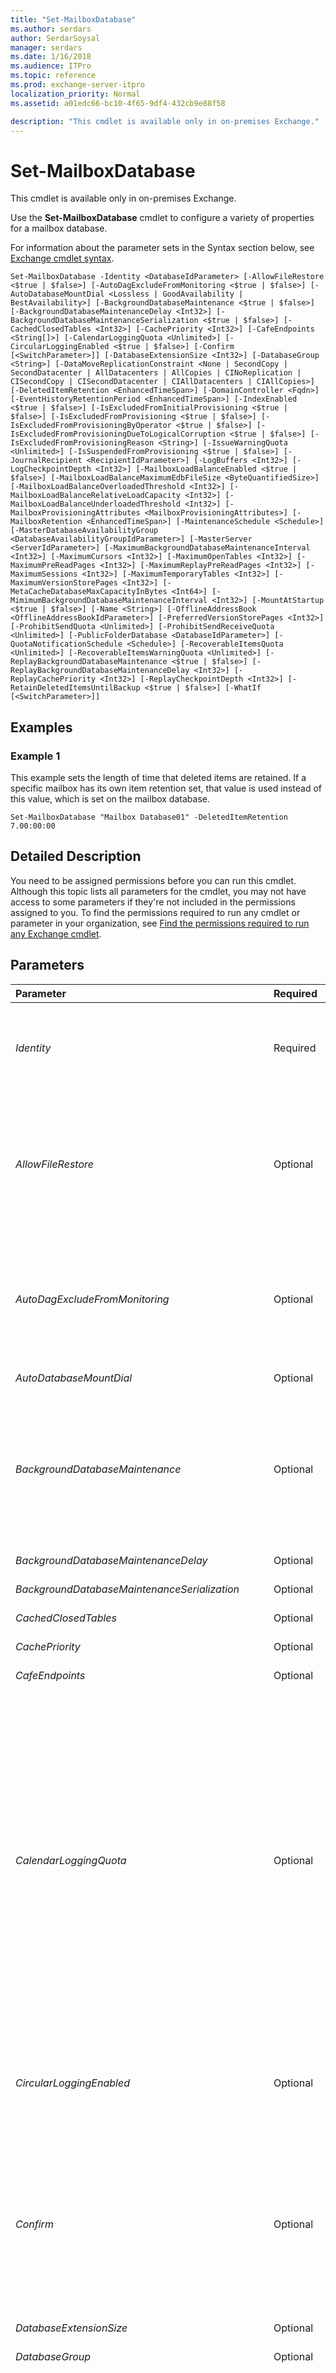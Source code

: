 ```yaml
---
title: "Set-MailboxDatabase"
ms.author: serdars
author: SerdarSoysal
manager: serdars
ms.date: 1/16/2018
ms.audience: ITPro
ms.topic: reference
ms.prod: exchange-server-itpro
localization_priority: Normal
ms.assetid: a01edc66-bc10-4f65-9df4-432cb9e88f58

description: "This cmdlet is available only in on-premises Exchange."
---
```


# Set-MailboxDatabase

This cmdlet is available only in on-premises Exchange. 
  
Use the **Set-MailboxDatabase** cmdlet to configure a variety of properties for a mailbox database.
  
For information about the parameter sets in the Syntax section below, see [Exchange cmdlet syntax](https://technet.microsoft.com/library/bb123552.aspx). 
  
```
Set-MailboxDatabase -Identity <DatabaseIdParameter> [-AllowFileRestore <$true | $false>] [-AutoDagExcludeFromMonitoring <$true | $false>] [-AutoDatabaseMountDial <Lossless | GoodAvailability | BestAvailability>] [-BackgroundDatabaseMaintenance <$true | $false>] [-BackgroundDatabaseMaintenanceDelay <Int32>] [-BackgroundDatabaseMaintenanceSerialization <$true | $false>] [-CachedClosedTables <Int32>] [-CachePriority <Int32>] [-CafeEndpoints <String[]>] [-CalendarLoggingQuota <Unlimited>] [-CircularLoggingEnabled <$true | $false>] [-Confirm [<SwitchParameter>]] [-DatabaseExtensionSize <Int32>] [-DatabaseGroup <String>] [-DataMoveReplicationConstraint <None | SecondCopy | SecondDatacenter | AllDatacenters | AllCopies | CINoReplication | CISecondCopy | CISecondDatacenter | CIAllDatacenters | CIAllCopies>] [-DeletedItemRetention <EnhancedTimeSpan>] [-DomainController <Fqdn>] [-EventHistoryRetentionPeriod <EnhancedTimeSpan>] [-IndexEnabled <$true | $false>] [-IsExcludedFromInitialProvisioning <$true | $false>] [-IsExcludedFromProvisioning <$true | $false>] [-IsExcludedFromProvisioningByOperator <$true | $false>] [-IsExcludedFromProvisioningDueToLogicalCorruption <$true | $false>] [-IsExcludedFromProvisioningReason <String>] [-IssueWarningQuota <Unlimited>] [-IsSuspendedFromProvisioning <$true | $false>] [-JournalRecipient <RecipientIdParameter>] [-LogBuffers <Int32>] [-LogCheckpointDepth <Int32>] [-MailboxLoadBalanceEnabled <$true | $false>] [-MailboxLoadBalanceMaximumEdbFileSize <ByteQuantifiedSize>] [-MailboxLoadBalanceOverloadedThreshold <Int32>] [-MailboxLoadBalanceRelativeLoadCapacity <Int32>] [-MailboxLoadBalanceUnderloadedThreshold <Int32>] [-MailboxProvisioningAttributes <MailboxProvisioningAttributes>] [-MailboxRetention <EnhancedTimeSpan>] [-MaintenanceSchedule <Schedule>] [-MasterDatabaseAvailabilityGroup <DatabaseAvailabilityGroupIdParameter>] [-MasterServer <ServerIdParameter>] [-MaximumBackgroundDatabaseMaintenanceInterval <Int32>] [-MaximumCursors <Int32>] [-MaximumOpenTables <Int32>] [-MaximumPreReadPages <Int32>] [-MaximumReplayPreReadPages <Int32>] [-MaximumSessions <Int32>] [-MaximumTemporaryTables <Int32>] [-MaximumVersionStorePages <Int32>] [-MetaCacheDatabaseMaxCapacityInBytes <Int64>] [-MimimumBackgroundDatabaseMaintenanceInterval <Int32>] [-MountAtStartup <$true | $false>] [-Name <String>] [-OfflineAddressBook <OfflineAddressBookIdParameter>] [-PreferredVersionStorePages <Int32>] [-ProhibitSendQuota <Unlimited>] [-ProhibitSendReceiveQuota <Unlimited>] [-PublicFolderDatabase <DatabaseIdParameter>] [-QuotaNotificationSchedule <Schedule>] [-RecoverableItemsQuota <Unlimited>] [-RecoverableItemsWarningQuota <Unlimited>] [-ReplayBackgroundDatabaseMaintenance <$true | $false>] [-ReplayBackgroundDatabaseMaintenanceDelay <Int32>] [-ReplayCachePriority <Int32>] [-ReplayCheckpointDepth <Int32>] [-RetainDeletedItemsUntilBackup <$true | $false>] [-WhatIf [<SwitchParameter>]]

```

## Examples
<a name="Examples"> </a>

### Example 1

This example sets the length of time that deleted items are retained. If a specific mailbox has its own item retention set, that value is used instead of this value, which is set on the mailbox database.
  
```
Set-MailboxDatabase "Mailbox Database01" -DeletedItemRetention 7.00:00:00
```

## Detailed Description
<a name="DetailedDescription"> </a>

You need to be assigned permissions before you can run this cmdlet. Although this topic lists all parameters for the cmdlet, you may not have access to some parameters if they're not included in the permissions assigned to you. To find the permissions required to run any cmdlet or parameter in your organization, see [Find the permissions required to run any Exchange cmdlet](https://technet.microsoft.com/library/mt432940.aspx).
  
## Parameters
<a name="DetailedDescription"> </a>

|**Parameter**|**Required**|**Type**|**Description**|
|:-----|:-----|:-----|:-----|
| _Identity_ <br/> |Required  <br/> |Microsoft.Exchange.Configuration.Tasks.DatabaseIdParameter  <br/> | The _Identity_ parameter specifies the mailbox database that you want to modify. You can use any value that uniquely identifies the database. For example: <br/>  Name <br/>  Distinguished name (DN) <br/>  GUID <br/> |
| _AllowFileRestore_ <br/> |Optional  <br/> |System.Boolean  <br/> | The _AllowFileRestore_ parameter specifies whether to allow a database to be restored from a backup. Valid values are: <br/>  `$true`: You can replace an existing database with a newly-created database. You can mount a database that doesn't match the database entry in Active Directory.  <br/>  `$false`: You can't replace an existing database with a newly-created database. You can't mount a database that doesn't match the database entry in Active Directory. This is the default value.  <br/> |
| _AutoDagExcludeFromMonitoring_ <br/> |Optional  <br/> |System.Boolean  <br/> | The _AutoDagExcludedFromMonitoring_parameter specifies whether to exclude the mailbox database from the **ServerOneCopyMonitor**, which alerts an administrator when a replicated database has only one healthy copy available. Valid values are: <br/>  `$true`: No alert is issued when there's only one healthy copy of the replicated database.  <br/>  `$false`: An alert is issued when there's only one healthy copy of the replicated database. This is the default value.  <br/> |
| _AutoDatabaseMountDial_ <br/> |Optional  <br/> |Microsoft.Exchange.Data.Directory.SystemConfiguration.AutoDatabaseMountDial  <br/> |This parameter is reserved for internal Microsoft use.  <br/> |
| _BackgroundDatabaseMaintenance_ <br/> |Optional  <br/> |System.Boolean  <br/> | The _BackgroundDatabaseMaintenance_ parameter specifies whether the Extensible Storage Engine (ESE) performs database maintenance. Valid values are: <br/>  `$true`: The mailbox database reads the object during database mount and initializes the database to perform background maintenance. This is the default value.  <br/>  `$false`: The mailbox database reads the object during database mount and initializes the database without the option to perform background maintenance.  <br/> |
| _BackgroundDatabaseMaintenanceDelay_ <br/> |Optional  <br/> |System.Int32  <br/> |This parameter is reserved for internal Microsoft use.  <br/> |
| _BackgroundDatabaseMaintenanceSerialization_ <br/> |Optional  <br/> |System.Boolean  <br/> |This parameter is reserved for internal Microsoft use.  <br/> |
| _CachedClosedTables_ <br/> |Optional  <br/> |System.Int32  <br/> |This parameter is reserved for internal Microsoft use.  <br/> |
| _CachePriority_ <br/> |Optional  <br/> |System.Int32  <br/> |This parameter is reserved for internal Microsoft use.  <br/> |
| _CafeEndpoints_ <br/> |Optional  <br/> |System.String[]  <br/> |This parameter is reserved for internal Microsoft use.  <br/> |
| _CalendarLoggingQuota_ <br/> |Optional  <br/> |Microsoft.Exchange.Data.Unlimited  <br/> | The _CalendarLoggingQuota_ parameter specifies the maximum size of the log in the Recoverable Items folder of the mailbox that stores changes to calendar items. When the log exceeds this size, calendar logging is disabled until messaging records management (MRM) removes older calendar logs to free up more space. <br/>  A valid value is a number up to 1.999999999 terabytes (2199023254528 bytes) or the value `unlimited`. The default value is 6 gigabytes (6442450944 bytes).  <br/>  When you enter a value, qualify the value with one of the following units: <br/>  `B` (bytes) <br/>  `KB` (kilobytes) <br/>  `MB` (megabytes) <br/>  `GB` (gigabytes) <br/>  `TB` (terabytes) <br/>  Unqualified values are typically treated as bytes, but small values may be rounded up to the nearest kilobyte. <br/>  The value of this parameter must be less than or equal to the value of the _RecoverableItemsQuota_ parameter. <br/>  This setting applies to all mailboxes in the database that don't have their own calendar logging quota configured. <br/> |
| _CircularLoggingEnabled_ <br/> |Optional  <br/> |System.Boolean  <br/> | The _CircularLoggingEnabled_ parameter specifies whether circular logging is enabled for the database. Valid values are: <br/>  `$true`: Circular logging is enabled.  <br/>  `$false`: Circular logging is disabled. This is the default value.  <br/>  For more information about circular logging, see[Exchange Native Data Protection](https://technet.microsoft.com/library/394fc4ed-fa02-41fa-9159-cc2754ff8875.aspx#ENDP).  <br/> |
| _Confirm_ <br/> |Optional  <br/> |System.Management.Automation.SwitchParameter  <br/> | The _Confirm_ switch specifies whether to show or hide the confirmation prompt. How this switch affects the cmdlet depends on if the cmdlet requires confirmation before proceeding. <br/>  Destructive cmdlets (for example, **Remove-\*** cmdlets) have a built-in pause that forces you to acknowledge the command before proceeding. For these cmdlets, you can skip the confirmation prompt by using this exact syntax: `-Confirm:$false`.  <br/>  Most other cmdlets (for example, **New-\*** and **Set-\*** cmdlets) don't have a built-in pause. For these cmdlets, specifying the _Confirm_ switch without a value introduces a pause that forces you acknowledge the command before proceeding. <br/> |
| _DatabaseExtensionSize_ <br/> |Optional  <br/> |System.Int32  <br/> |This parameter is reserved for internal Microsoft use.  <br/> |
| _DatabaseGroup_ <br/> |Optional  <br/> |System.String  <br/> |This parameter is reserved for internal Microsoft use.  <br/> |
| _DataMoveReplicationConstraint_ <br/> |Optional  <br/> |Microsoft.Exchange.Data.Directory.SystemConfiguration.DataMoveReplicationConstraintParameter  <br/> | The _DataMoveReplicationConstraint_ parameter specifies the throttling behavior for high availability mailbox moves. Valid values are: <br/>  `None`: Moves shouldn't be throttled to ensure high availability. Use this setting if the database isn't part of a database availability group (DAG).  <br/>  `SecondCopy`: At least one passive mailbox database copy must have the most recent changes synchronized. This is the default value. Use this setting to indicate that the database is replicated to one or more mailbox database copies.  <br/>  `SecondDatacenter`: At least one passive mailbox database copy in another Active Directory site must have the most recent changes replicated. Use this setting to indicate that the database is replicated to database copies in multiple Active Directory sites.  <br/> > [!NOTE]>  Any value other than `None` enables the Microsoft Exchange Mailbox Replication service to coordinate with Active Manager. For more information, see[Active Manager](https://technet.microsoft.com/library/f4be27b7-1d7c-47b4-87ac-bfdfcc046f00.aspx).           |
| _DeletedItemRetention_ <br/> |Optional  <br/> |Microsoft.Exchange.Data.EnhancedTimeSpan  <br/> |The _DeletedItemRetention_ parameter specifies the length of time to keep deleted items in the **Recoverable Items\Deletions** folder in mailboxes. Items are moved to this folder when the user deletes items from the Deleted Items folder, empties the Deleted Items folder, or deletes items by using Shift+Delete. <br/> To specify a value, enter it as a time span:  `dd.hh:mm:ss` where `dd` = days, `hh` = hours, `mm` = minutes, and `ss` = seconds. <br/> Valid values are  `00:00:00` to `24855.03:14:07`. The default value is  `14.00:00:00` (14 days). <br/>  This setting applies to all mailboxes in the database that don't have their own deleted item retention value configured. <br/> For more information, see [Recoverable Items Folder](https://technet.microsoft.com/library/efc48fb4-2ed8-4d05-93af-f3505fbc389d.aspx).  <br/> |
| _DomainController_ <br/> |Optional  <br/> |Microsoft.Exchange.Data.Fqdn  <br/> |The _DomainController_ parameter specifies the domain controller that's used by this cmdlet to read data from or write data to Active Directory. You identify the domain controller by its fully qualified domain name (FQDN). For example, `dc01.contoso.com`.  <br/> |
| _EventHistoryRetentionPeriod_ <br/> |Optional  <br/> |Microsoft.Exchange.Data.EnhancedTimeSpan  <br/> |The _EventHistoryRetentionPeriod_ parameter specifies the length of time to keep event data. This event data is stored in the event history table in the Exchange store. It includes information about changes to various objects in the mailbox database. You can use this parameter to prevent the event history table from becoming too large and using too much disk space. <br/> To specify a value, enter it as a time span:  `dd.hh:mm:ss` where `dd` = days, `hh` = hours, `mm` = minutes, and `ss` = seconds. <br/> Valid values are  `00:00:01` to `30.00:00:00`. The default value is  `7.00:00:00` (7 days). <br/> |
| _IndexEnabled_ <br/> |Optional  <br/> |System.Boolean  <br/> | The _IndexEnabled_ parameter specifies whether Exchange Search indexes the mailbox database. Valid values are: <br/>  `$true`: Exchange Search indexes the mailbox database. This is the default value.  <br/>  `$false`: Exchange Search doesn't index the mailbox database.  <br/> |
| _IsExcludedFromInitialProvisioning_ <br/> |Optional  <br/> |System.Boolean  <br/> |This parameter is reserved for internal Microsoft use.  <br/> |
| _IsExcludedFromProvisioning_ <br/> |Optional  <br/> |System.Boolean  <br/> | The _IsExcludedFromProvisioning_ parameter specifies whether to exclude the database from the mailbox provisioning load balancer that distributes new mailboxes randomly and evenly across the available databases. Valid values are: <br/>  `$true`: The database is excluded from new or move mailbox operations when you don't specify the target mailbox database.  <br/>  `$false`: The database can be used in new or move mailbox operations when you don't specify the target mailbox database. This is the default value.  <br/>  The value is automatically set to `$true` when you set the _IsExcludedFromProvisioningDueToLogicalCorruption_ parameter to `$true`, and isn't changed back to  `$false` when you set the _IsExcludedFromProvisioningDueToLogicalCorruption_ parameter back to `$false`. In the case of database corruption, you should set the _IsExcludedFromProvisioning_ parameter back to `$false` only after you fix the corruption issue or recreate the database. <br/> |
| _IsExcludedFromProvisioningByOperator_ <br/> |Optional  <br/> |System.Boolean  <br/> | The _IIsExcludedFromProvisioningByOperator_ parameter specifies whether to exclude the database from the mailbox provisioning load balancer that distributes new mailboxes randomly and evenly across the available databases. <br/>  Valid values are: <br/>  `$true`: Indicates that you manually excluded the database. The database is excluded from new or move mailbox operations when you don't specify the target mailbox database.  <br/>  `$false`: The database can be used in new or move mailbox operations when you don't specify the target mailbox database. This is the default value.  <br/>  Note that setting this parameter to the value `$true` has these additional effects on the database: <br/>  The _IsExcludedFromProvisioningReason_ parameter requires a value if it doesn't already have one. <br/>  The unmodifiable **IsExcludedFromProvisioningBy** property is populated with your user account. <br/> |
| _IsExcludedFromProvisioningDueToLogicalCorruption_ <br/> |Optional  <br/> |System.Boolean  <br/> | The _IsExcludedFromProvisioningDueToLogicalCorruption_ parameter specifies whether to exclude the database from the mailbox provisioning load balancer that distributes new mailboxes randomly and evenly across the available databases. <br/>  Valid values are: <br/>  `$true`: Indicates that you excluded the database due to database corruption. The database is excluded from new or move mailbox operations when you don't specify the target mailbox database.  <br/>  `$false`: This is the default value. The database can be used in new or move mailbox operations when you don't specify the target mailbox database. You should manually configure this value only after the database corruption is fixed, or after the database is recreated.  <br/>  Note that setting this parameter to the value `$true` has these additional effects on the database: <br/>  The _IsExcludedFromProvisioningReason_ parameter requires a value if it doesn't already have one. <br/>  The unmodifiable **IsExcludedFromProvisioningBy** property is populated with your user account. <br/>  The **IsExcludedFromProvisioning** property is automatically set to `$true`.  <br/> |
| _IsExcludedFromProvisioningReason_ <br/> |Optional  <br/> |System.String  <br/> | The _IsExcludedFromProvisioningReason_ parameter specifies the reason why you excluded the mailbox database from the mailbox provisioning load balancer. If the value contains spaces, enclose the value in quotation marks ("). The value must contain at least 10 characters. <br/>  This parameter requires a value when you set any of the following parameters to `$true`:  <br/> _IsExcludedFromProvisioning_ <br/> _IsExcludedFromProvisioningByOperator_ <br/> _IsSuspendedFromProvisioning_ <br/> |
| _IssueWarningQuota_ <br/> |Optional  <br/> |Microsoft.Exchange.Data.Unlimited  <br/> | The _IssueWarningQuota_ parameter specifies the warning threshold for the size of the mailbox. If the mailbox reaches or exceeds this size, the user receives a descriptive warning message. <br/>  A valid value is a number up to 1.999999999 terabytes (2199023254528 bytes) or the value `unlimited`. When you enter a number, you can qualify it with one of the following units:  <br/>  `B` (bytes) <br/>  `KB` (kilobytes) <br/>  `MB` (megabytes) <br/>  `GB` (gigabytes) <br/>  `TB` (terabytes) <br/>  Unqualified values are typically treated as bytes, but small values may be rounded up to the nearest kilobyte. <br/>  The _IssueWarningQuota_ value must be less than or equal to the _ProhibitSendReceiveQuota_ value. <br/>  This setting applies to all mailboxes in the database that don't have their own warning quota configured. The default value is 1.899 gigabytes (2,039,480,320 bytes). <br/> |
| _IsSuspendedFromProvisioning_ <br/> |Optional  <br/> |System.Boolean  <br/> | The _IsSuspendedFromProvisioning_ parameter specifies whether to exclude the database from the mailbox provisioning load balancer that distributes new mailboxes randomly and evenly across the available databases. Valid values are: <br/>  `$true`: Indicates that you don't want the exclusion to be permanent. The database is excluded from new or move mailbox operations when you don't specify the target mailbox database.  <br/>  `$false`: The database can be used in new or move mailbox operations when you don't specify the target mailbox database. This is the default value.  <br/>  Note that setting this parameter to the value `$true` has these additional effects on the database: <br/>  The _IsExcludedFromProvisioningReason_ parameter requires a value if it doesn't already have one. <br/>  The unmodifiable **IsExcludedFromProvisioningBy** property is populated with your user account. <br/> |
| _JournalRecipient_ <br/> |Optional  <br/> |Microsoft.Exchange.Configuration.Tasks.RecipientIdParameter  <br/> | The _JournalRecipient_ parameter specifies the journal recipient to use for per-database journaling for all mailboxes on the database. You can use any value that uniquely identifies the recipient. For example: <br/>  For example: <br/>  Name <br/>  Display name <br/>  Alias <br/>  Distinguished name (DN) <br/>  Canonical DN <br/>  Email address <br/>  GUID <br/> |
| _LogBuffers_ <br/> |Optional  <br/> |System.Int32  <br/> |This parameter is reserved for internal Microsoft use.  <br/> |
| _LogCheckpointDepth_ <br/> |Optional  <br/> |System.Int32  <br/> |This parameter is reserved for internal Microsoft use.  <br/> |
| _MailboxLoadBalanceEnabled_ <br/> |Optional  <br/> |System.Boolean  <br/> |This parameter is reserved for internal Microsoft use.  <br/> |
| _MailboxLoadBalanceMaximumEdbFileSize_ <br/> |Optional  <br/> |Microsoft.Exchange.Data.ByteQuantifiedSize  <br/> |This parameter is reserved for internal Microsoft use.  <br/> |
| _MailboxLoadBalanceOverloadedThreshold_ <br/> |Optional  <br/> |System.Int32  <br/> |This parameter is reserved for internal Microsoft use.  <br/> |
| _MailboxLoadBalanceRelativeLoadCapacity_ <br/> |Optional  <br/> |System.Int32  <br/> |This parameter is reserved for internal Microsoft use.  <br/> |
| _MailboxLoadBalanceUnderloadedThreshold_ <br/> |Optional  <br/> |System.Int32  <br/> |This parameter is reserved for internal Microsoft use.  <br/> |
| _MailboxProvisioningAttributes_ <br/> |Optional  <br/> |Microsoft.Exchange.Data.Directory.SystemConfiguration.MailboxProvisioningAttributes  <br/> |This parameter is reserved for internal Microsoft use.  <br/> |
| _MailboxRetention_ <br/> |Optional  <br/> |Microsoft.Exchange.Data.EnhancedTimeSpan  <br/> |The _MailboxRetention_ parameter specifies the length of time to keep deleted mailboxes before they are permanently deleted orpurged.  <br/> To specify a value, enter it as a time span:  `dd.hh:mm:ss` where `dd` = days, `hh` = hours, `mm` = minutes, and `ss` = seconds. <br/> Valid values are  `00:00:00` to `24855.03:14:07`. The default value is  `30.00:00:00` (30 days). <br/> |
| _MaintenanceSchedule_ <br/> |Optional  <br/> |Microsoft.Exchange.Data.Schedule  <br/> |This parameter has been deprecated and is no longer used.  <br/> Although you can use this parameter to change the **MaintenanceSchedule** property of the database, the value is ignored. <br/> |
| _MasterDatabaseAvailabilityGroup_ <br/> |Optional  <br/> |Microsoft.Exchange.Configuration.Tasks.DatabaseAvailabilityGroupIdParameter  <br/> |This parameter is reserved for internal Microsoft use.  <br/> |
| _MasterServer_ <br/> |Optional  <br/> |Microsoft.Exchange.Configuration.Tasks.ServerIdParameter  <br/> |This parameter is reserved for internal Microsoft use.  <br/> |
| _MaximumBackgroundDatabaseMaintenanceInterval_ <br/> |Optional  <br/> |System.Int32  <br/> |This parameter is reserved for internal Microsoft use.  <br/> |
| _MaximumCursors_ <br/> |Optional  <br/> |System.Int32  <br/> |This parameter is reserved for internal Microsoft use.  <br/> |
| _MaximumOpenTables_ <br/> |Optional  <br/> |System.Int32  <br/> |This parameter is reserved for internal Microsoft use.  <br/> |
| _MaximumPreReadPages_ <br/> |Optional  <br/> |System.Int32  <br/> |This parameter is reserved for internal Microsoft use.  <br/> |
| _MaximumReplayPreReadPages_ <br/> |Optional  <br/> |System.Int32  <br/> |This parameter is reserved for internal Microsoft use.  <br/> |
| _MaximumSessions_ <br/> |Optional  <br/> |System.Int32  <br/> |This parameter is reserved for internal Microsoft use.  <br/> |
| _MaximumTemporaryTables_ <br/> |Optional  <br/> |System.Int32  <br/> |This parameter is reserved for internal Microsoft use.  <br/> |
| _MaximumVersionStorePages_ <br/> |Optional  <br/> |System.Int32  <br/> |This parameter is reserved for internal Microsoft use.  <br/> |
| _MetaCacheDatabaseMaxCapacityInBytes_ <br/> |Optional  <br/> |System.Int64  <br/> |This parameter is reserved for internal Microsoft use.  <br/> |
| _MimimumBackgroundDatabaseMaintenanceInterval_ <br/> |Optional  <br/> |System.Int32  <br/> |This parameter is reserved for internal Microsoft use.  <br/> |
| _MountAtStartup_ <br/> |Optional  <br/> |System.Boolean  <br/> | The _MountAtStartup_ parameter specifies whether to mount the mailbox database when the Microsoft Exchange Information Store service starts. Valid values are: <br/>  `$true`: The database is mounted when the service starts. This is the default value.  <br/>  `$false`: The database isn't mounted when the service starts.  <br/> |
| _Name_ <br/> |Optional  <br/> |System.String  <br/> |The _Name_ parameter specifies the unique name of the mailbox database. The maximum length is 64 characters. If the value contains spaces, enclose the value in quotation marks ("). <br/> |
| _OfflineAddressBook_ <br/> |Optional  <br/> |Microsoft.Exchange.Configuration.Tasks.OfflineAddressBookIdParameter  <br/> | The _OfflineAddressBook_ parameter specifies the offline address book that's associated with the mailbox database. You can use any value that uniquely identifies the offline address book. For example: <br/>  Name <br/>  Distinguished name (DN) <br/>  GUID <br/>  By default, this setting is blank ( `$null`).  <br/> |
| _PreferredVersionStorePages_ <br/> |Optional  <br/> |System.Int32  <br/> |This parameter is reserved for internal Microsoft use.  <br/> |
| _ProhibitSendQuota_ <br/> |Optional  <br/> |Microsoft.Exchange.Data.Unlimited  <br/> | The _ProhibitSendQuota_ parameter specifies a size limit for the mailbox. If the mailbox reaches or exceeds this size, the mailbox can't send new messages, and the user receives a descriptive warning message. <br/>  A valid value is a number up to 1.999999999 terabytes (2199023254528 bytes) or the value `unlimited`. When you enter a number, you can qualify it with one of the following units:  <br/>  `B` (bytes) <br/>  `KB` (kilobytes) <br/>  `MB` (megabytes) <br/>  `GB` (gigabytes) <br/>  `TB` (terabytes) <br/>  Unqualified values are typically treated as bytes, but small values may be rounded up to the nearest kilobyte. <br/>  The _ProhibitSendQuota_ value must be less than or equal to the _ProhibitSendReceiveQuota_ value. <br/>  This settings applies to all mailboxes in the database that don't have their own prohibit send quota configured. The default value is 2 gigabytes (2147483648 bytes). <br/> |
| _ProhibitSendReceiveQuota_ <br/> |Optional  <br/> |Microsoft.Exchange.Data.Unlimited  <br/> | The _ProhibitSendReceiveQuota_ parameter specifies a size limit for the mailbox. If the mailbox reaches or exceeds this size, the mailbox can't send or receive new messages. Messages sent to the mailbox are returned to the sender with a descriptive error message. This value effectively determines the maximum size of the mailbox. <br/>  A valid value is a number up to 1.999999999 terabytes (2199023254528 bytes) or the value `unlimited`. When you enter a number, you can qualify it with one of the following units:  <br/>  `B` (bytes) <br/>  `KB` (kilobytes) <br/>  `MB` (megabytes) <br/>  `GB` (gigabytes) <br/>  `TB` (terabytes) <br/>  Unqualified values are typically treated as bytes, but small values may be rounded up to the nearest kilobyte. <br/>  The value must be greater than or equal to the _ProhibitSendQuota_ or _IssueWarningQuota_ values. <br/>  This setting applies to all mailboxes in the database that don't have their own prohibit send receive quota configured. The default value is 2.99804 gigabytes (2469396480 bytes) <br/> |
| _PublicFolderDatabase_ <br/> |Optional  <br/> |Microsoft.Exchange.Configuration.Tasks.DatabaseIdParameter  <br/> |This parameter has been deprecated and is no longer used.  <br/> |
| _QuotaNotificationSchedule_ <br/> |Optional  <br/> |Microsoft.Exchange.Data.Schedule  <br/> |This parameter has been deprecated and is no longer used.  <br/> |
| _RecoverableItemsQuota_ <br/> |Optional  <br/> |Microsoft.Exchange.Data.Unlimited  <br/> | The _RecoverableItemsQuota_ parameter specifies the maximum size for the Recoverable Items folder of the mailbox. If the Recoverable Items folder reaches or exceeds this size, it no longer accepts messages. <br/>  A valid value is a number up to 1.999999999 terabytes (2199023254528 bytes) or the value `unlimited`. The default value is 30 gigabytes (32212254720 bytes).  <br/>  When you enter a number, you can qualify it with one of the following units: <br/>  `B` (bytes) <br/>  `KB` (kilobytes) <br/>  `MB` (megabytes) <br/>  `GB` (gigabytes) <br/>  `TB` (terabytes) <br/>  Unqualified values are typically treated as bytes, but small values may be rounded up to the nearest kilobyte. <br/>  The _RecoverableItemsQuota_ value must be greater than or equal to the _RecoverableItemsWarningQuota_ value. <br/>  This settings applies to all mailboxes in the database that don't have their own Recoverable Items quota configured. <br/> |
| _RecoverableItemsWarningQuota_ <br/> |Optional  <br/> |Microsoft.Exchange.Data.Unlimited  <br/> | The _RecoverableItemsWarningQuota_ parameter specifies the warning threshold for the size of the Recoverable Items folder for the mailbox. If the Recoverable Items folder reaches or exceeds this size, Exchange logs an event to the application event log. <br/>  A valid value is a number up to 1.999999999 terabytes (2199023254528 bytes) or the value `unlimited`. The default value is 20 gigabytes (21474836480 bytes).  <br/>  When you enter a number, you can qualify it with one of the following units: <br/>  `B` (bytes) <br/>  `KB` (kilobytes) <br/>  `MB` (megabytes) <br/>  `GB` (gigabytes) <br/>  `TB` (terabytes) <br/>  Unqualified values are typically treated as bytes, but small values may be rounded up to the nearest kilobyte. <br/>  The _RecoverableItemsWarningQuota_ value must be less than or equal to the _RecoverableItemsQuota_ value. <br/>  This settings applies to all mailboxes in the database that don't have their own Recoverable Items warning quota configured. <br/> |
| _ReplayBackgroundDatabaseMaintenance_ <br/> |Optional  <br/> |System.Boolean  <br/> |This parameter is reserved for internal Microsoft use.  <br/> |
| _ReplayBackgroundDatabaseMaintenanceDelay_ <br/> |Optional  <br/> |System.Int32  <br/> |This parameter is reserved for internal Microsoft use.  <br/> |
| _ReplayCachePriority_ <br/> |Optional  <br/> |System.Int32  <br/> |This parameter is reserved for internal Microsoft use.  <br/> |
| _ReplayCheckpointDepth_ <br/> |Optional  <br/> |System.Int32  <br/> |This parameter is reserved for internal Microsoft use.  <br/> |
| _RetainDeletedItemsUntilBackup_ <br/> |Optional  <br/> |System.Boolean  <br/> | The _RetainDeletedItemsUntilBackup_ parameter specifies whether to keep items in the **Recoverable Items\Deletions** folder of the mailbox until the next database backup occurs. Valid values are: <br/>  `$true`: Deleted items are kept until the next mailbox database backup. This value could effectively override the deleted item retention and recoverable items quota values.  <br/>  `$false`: Retention of deleted items doesn't depend on a backup of the mailbox database. This is the default value.  <br/>  For more information, see[Recoverable Items folder in Exchange 2016](https://technet.microsoft.com/library/ee364755.aspx).  <br/>  This settings applies to all mailboxes in the database that don't have this value specifically configured. <br/> |
| _WhatIf_ <br/> |Optional  <br/> |System.Management.Automation.SwitchParameter  <br/> |The _WhatIf_ switch simulates the actions of the command. You can use this switch to view the changes that would occur without actually applying those changes. You don't need to specify a value with this switch. <br/> |
   
## Input Types
<a name="InputTypes"> </a>

To see the input types that this cmdlet accepts, see [Cmdlet Input and Output Types](http://go.microsoft.com/fwlink/p/?linkId=616387). If the Input Type field for a cmdlet is blank, the cmdlet doesn't accept input data. 
  
## Return Types
<a name="ReturnTypes"> </a>

To see the return types, which are also known as output types, that this cmdlet accepts, see [Cmdlet Input and Output Types](http://go.microsoft.com/fwlink/p/?linkId=616387). If the Output Type field is blank, the cmdlet doesn't return data. 
  

